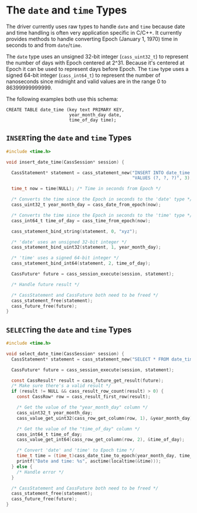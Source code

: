 # The `date` and `time` Types

The driver currently uses raw types to handle `date` and `time` because date
and time handling is often very application specific in C/C++. It currently
provides methods to handle converting Epoch (January 1, 1970) time in seconds
to and from `date`/`time`.

The `date` type uses an unsigned 32-bit integer (`cass_uint32_t`) to
represent the number of days with Epoch centered at 2^31.
Because it's centered at Epoch it can be used to represent days before Epoch.
The `time` type uses a signed 64-bit integer (`cass_int64_t`) to
represent the number of nanoseconds since midnight and valid values are in the
range 0 to 86399999999999.


The following examples both use this schema:

```cql
CREATE TABLE date_time (key text PRIMARY KEY,
                        year_month_day date,
                        time_of_day time);
```

## `INSERT`ing the `date` and `time` Types

```c
#include <time.h>

void insert_date_time(CassSession* session) {

  CassStatement* statement = cass_statement_new("INSERT INTO date_time (key, year_month_day, time_of_day) "
                                                "VALUES (?, ?, ?)", 3);

  time_t now = time(NULL); /* Time in seconds from Epoch */

  /* Converts the time since the Epoch in seconds to the 'date' type */
  cass_uint32_t year_month_day = cass_date_from_epoch(now);

  /* Converts the time since the Epoch in seconds to the 'time' type */
  cass_int64_t time_of_day = cass_time_from_epoch(now);

  cass_statement_bind_string(statement, 0, "xyz");

  /* 'date' uses an unsigned 32-bit integer */
  cass_statement_bind_uint32(statement, 1, year_month_day);

  /* 'time' uses a signed 64-bit integer */
  cass_statement_bind_int64(statement, 2, time_of_day);

  CassFuture* future = cass_session_execute(session, statement);

  /* Handle future result */

  /* CassStatement and CassFuture both need to be freed */
  cass_statement_free(statement);
  cass_future_free(future);
}
```

## `SELECT`ing the `date` and `time` Types

```c
#include <time.h>

void select_date_time(CassSession* session) {
  CassStatement* statement = cass_statement_new("SELECT * FROM date_time WHERE key = ?", 1);

  CassFuture* future = cass_session_execute(session, statement);

  const CassResult* result = cass_future_get_result(future);
  /* Make sure there's a valid result */
  if (result != NULL && cass_result_row_count(result) > 0) {
    const CassRow* row = cass_result_first_row(result);

    /* Get the value of the "year_month_day" column */
    cass_uint32_t year_month_day;
    cass_value_get_uint32(cass_row_get_column(row, 1), &year_month_day);

    /* Get the value of the "time_of_day" column */
    cass_int64_t time_of_day;
    cass_value_get_int64(cass_row_get_column(row, 2), &time_of_day);

    /* Convert 'date' and 'time' to Epoch time */
    time_t time = (time_t)cass_date_time_to_epoch(year_month_day, time_of_day);
    printf("Date and time: %s", asctime(localtime(&time)));
  } else {
    /* Handle error */
  }

  /* CassStatement and CassFuture both need to be freed */
  cass_statement_free(statement);
  cass_future_free(future);
}
```
